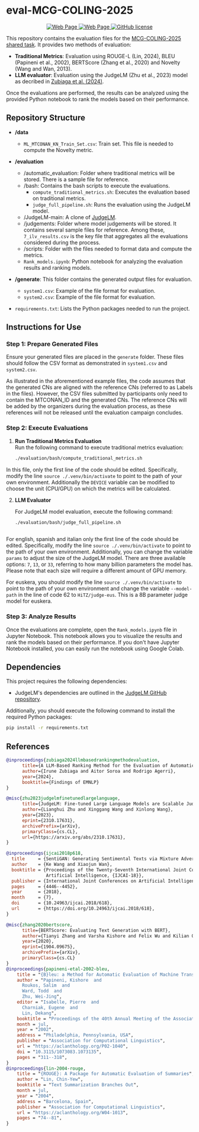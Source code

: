 # eval-MCG-COLING-2025

<p align="center">
<a href="https://sites.google.com/view/multilang-counterspeech-gen/shared-task?authuser=0">
      <img alt="Web Page" src="https://img.shields.io/badge/Shared%20Task-Visit%20Here-blue">
    </a>
<a href="https://sites.google.com/view/multilang-counterspeech-gen/home?authuser=0">
      <img alt="Web Page" src="https://img.shields.io/badge/Workshop-Visit%20Here-red">
</a>
<a href="https://github.com/hitz-zentroa/cn-eval/blob/main/LICENSE">
        <img alt="GitHub license" src="https://img.shields.io/github/license/hitz-zentroa/cn-eval">
</a>
</p>

This repository contains the evaluation files for the [MCG-COLING-2025 shared task](https://sites.google.com/view/multilang-counterspeech-gen/shared-task). It provides two methods of evaluation: 
- **Traditional Metrics**: Evaluation using ROUGE-L (Lin, 2024), BLEU (Papineni et al., 2002), BERTScore (Zhang et al., 2020) and Novelty (Wang and Wan, 2013).
- **LLM evaluator**: Evaluation using the JudgeLM (Zhu et al., 2023) model as decribed in [Zubiaga et al. (2024)](https://arxiv.org/abs/2406.15227).

Once the evaluations are performed, the results can be analyzed using the provided Python notebook to rank the models based on their performance.

## Repository Structure

- **/data**
  - `ML_MTCONAN_KN_Train_Set.csv`: Train set. This file is needed to compute the Novelty metric.

- **/evaluation**
  - /automatic_evaluation: Folder where traditional metrics will be stored. There is a sample file for reference.
  - /bash: Contains the bash scripts to execute the evaluations.
    - `compute_traditional_metrics.sh`: Executes the evaluation based on traditional metrics.
    - `judge_full_pipeline.sh`: Runs the evaluation using the JudgeLM model.
  - /JudgeLM-main: A clone of [JudgeLM](https://github.com/baaivision/JudgeLM).
  - /judgements: Folder where model judgements will be stored. It contains several sample files for reference. Among these, `7_ilv_results.csv` is the key file that aggregates all the evaluations considered during the process.
  - /scripts: Folder with the files needed to format data and compute the metrics.
  - `Rank_models.ipynb`: Python notebook for analyzing the evaluation results and ranking models.

    
- **/generate**: This folder contains the generated output files for evaluation.
  - `system1.csv`: Example of the file format for evaluation.
  - `system2.csv`: Example of the file format for evaluation.

- `requirements.txt`: Lists the Python packages needed to run the project.
  
## Instructions for Use

### Step 1: Prepare Generated Files
Ensure your generated files are placed in the `generate` folder. These files should follow the CSV format as demonstrated in `system1.csv` and `system2.csv`.

As illustrated in the aforementioned example files, the code assumes that the generated CNs are aligned with the reference CNs (referred to as Labels in the files). However, the CSV files submitted by participants only need to contain the MTCONAN_ID and the generated CNs. The reference CNs will be added by the organizers during the evaluation process, as these references will not be released until the evaluation campaign concludes.

### Step 2: Execute Evaluations

1. **Run Traditional Metrics Evaluation**  
  Run the following command to execute traditional metrics evaluation:
   ```bash
   ./evaluation/bash/compute_traditional_metrics.sh

In this file, only the first line of the code should be edited. Specifically, modify the line `source ./.venv/bin/activate` to point to the path of your own environment. Additionally the `DEVICE` variable can be modified to choose the unit (CPU/GPU) on which the metrics will be calculated.
   
2. **LLM Evaluator**  

   For JudgeLM model evaluation, execute the following command:
   ```bash
   ./evaluation/bash/judge_full_pipeline.sh
  
For english, spanish and italian only the first line of the code should be edited. Specifically, modify the line `source ./.venv/bin/activate` to point to the path of your own environment. Additionally, you can change the variable `params` to adjust the size of the JudgeLM model. There are three available options: `7`, `13`, or `33`, referring to how many billion parameters the model has. Please note that each size will require a different amount of GPU memory.

For euskera, you should modify the line `source ./.venv/bin/activate` to point to the path of your own environment and change the variable `--model-path` in the line of code 62 to `HiTZ/judge-eus`. This is a 8B parameter judge model for euskera.

### Step 3: Analyze Results
Once the evaluations are complete, open the `Rank_models.ipynb` file in Jupyter Notebook. This notebook allows you to visualize the results and rank the models based on their performance. If you don't have Jupyter Notebook installed, you can easily run the notebook using Google Colab.

## Dependencies

This project requires the following dependencies:

- JudgeLM's dependencies are outlined in the [JudgeLM GitHub repository](https://github.com/baaivision/JudgeLM).

Additionally, you should execute the following command to install the required Python packages:

```bash
pip install -r requirements.txt
```

## References

```bibtex
@inproceedings{zubiaga2024llmbasedrankingmethodevaluation,
      title={A LLM-Based Ranking Method for the Evaluation of Automatic Counter-Narrative Generation}, 
      author={Irune Zubiaga and Aitor Soroa and Rodrigo Agerri},
      year={2024},
      booktitle={Findings of EMNLP} 
}

@misc{zhu2023judgelmfinetunedlargelanguage,
      title={JudgeLM: Fine-tuned Large Language Models are Scalable Judges}, 
      author={Lianghui Zhu and Xinggang Wang and Xinlong Wang},
      year={2023},
      eprint={2310.17631},
      archivePrefix={arXiv},
      primaryClass={cs.CL},
      url={https://arxiv.org/abs/2310.17631}, 
}

@inproceedings{ijcai2018p618,
  title     = {SentiGAN: Generating Sentimental Texts via Mixture Adversarial Networks},
  author    = {Ke Wang and Xiaojun Wan},
  booktitle = {Proceedings of the Twenty-Seventh International Joint Conference on
               Artificial Intelligence, {IJCAI-18}},
  publisher = {International Joint Conferences on Artificial Intelligence Organization},
  pages     = {4446--4452},
  year      = {2018},
  month     = {7},
  doi       = {10.24963/ijcai.2018/618},
  url       = {https://doi.org/10.24963/ijcai.2018/618},
}

@misc{zhang2020bertscore,
      title={BERTScore: Evaluating Text Generation with BERT}, 
      author={Tianyi Zhang and Varsha Kishore and Felix Wu and Kilian Q. Weinberger and Yoav Artzi},
      year={2020},
      eprint={1904.09675},
      archivePrefix={arXiv},
      primaryClass={cs.CL}
}
@inproceedings{papineni-etal-2002-bleu,
    title = "{B}leu: a Method for Automatic Evaluation of Machine Translation",
    author = "Papineni, Kishore  and
      Roukos, Salim  and
      Ward, Todd  and
      Zhu, Wei-Jing",
    editor = "Isabelle, Pierre  and
      Charniak, Eugene  and
      Lin, Dekang",
    booktitle = "Proceedings of the 40th Annual Meeting of the Association for Computational Linguistics",
    month = jul,
    year = "2002",
    address = "Philadelphia, Pennsylvania, USA",
    publisher = "Association for Computational Linguistics",
    url = "https://aclanthology.org/P02-1040",
    doi = "10.3115/1073083.1073135",
    pages = "311--318",
}
@inproceedings{lin-2004-rouge,
    title = "{ROUGE}: A Package for Automatic Evaluation of Summaries",
    author = "Lin, Chin-Yew",
    booktitle = "Text Summarization Branches Out",
    month = jul,
    year = "2004",
    address = "Barcelona, Spain",
    publisher = "Association for Computational Linguistics",
    url = "https://aclanthology.org/W04-1013",
    pages = "74--81",
}
```
